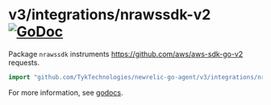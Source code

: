 # v3/integrations/nrawssdk-v2 [![GoDoc](https://godoc.org/github.com/TykTechnologies/newrelic-go-agent/v3/integrations/nrawssdk-v2?status.svg)](https://godoc.org/github.com/TykTechnologies/newrelic-go-agent/v3/integrations/nrawssdk-v2)

Package `nrawssdk` instruments https://github.com/aws/aws-sdk-go-v2 requests.

```go
import "github.com/TykTechnologies/newrelic-go-agent/v3/integrations/nrawssdk-v2"
```

For more information, see
[godocs](https://godoc.org/github.com/TykTechnologies/newrelic-go-agent/v3/integrations/nrawssdk-v2).
